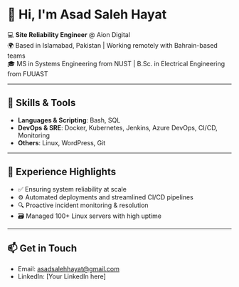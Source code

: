 # 👋 Hi, I'm Asad Saleh Hayat

💻 **Site Reliability Engineer** @ Aion Digital  
🌍 Based in Islamabad, Pakistan | Working remotely with Bahrain-based teams  
🎓 MS in Systems Engineering from NUST | B.Sc. in Electrical Engineering from FUUAST

---

## 🚀 Skills & Tools
- **Languages & Scripting**: Bash, SQL
- **DevOps & SRE**: Docker, Kubernetes, Jenkins, Azure DevOps, CI/CD, Monitoring
- **Others**: Linux, WordPress, Git

---

## 🧠 Experience Highlights
- ✅ Ensuring system reliability at scale
- ⚙️ Automated deployments and streamlined CI/CD pipelines
- 🔍 Proactive incident monitoring & resolution
- 🗃️ Managed 100+ Linux servers with high uptime

---

## 📫 Get in Touch
- Email: asadsalehhayat@gmail.com  
- LinkedIn: [Your LinkedIn here]  
